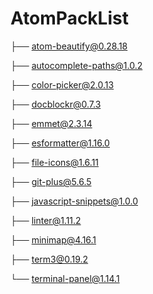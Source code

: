 # AtomPackList


├── atom-beautify@0.28.18


├── autocomplete-paths@1.0.2


├── color-picker@2.0.13


├── docblockr@0.7.3


├── emmet@2.3.14


├── esformatter@1.16.0


├── file-icons@1.6.11


├── git-plus@5.6.5


├── javascript-snippets@1.0.0


├── linter@1.11.2


├── minimap@4.16.1


├── term3@0.19.2


└── terminal-panel@1.14.1
